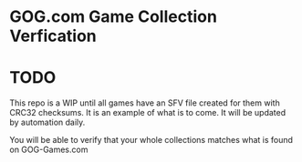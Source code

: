 #  GOG.com Game Collection Verfication

# TODO
This repo is a WIP until all games have an SFV file created for them with CRC32 checksums. It is an example of what is to come. It will be updated by automation daily.

You will be able to verify that your whole collections matches what is found on GOG-Games.com
